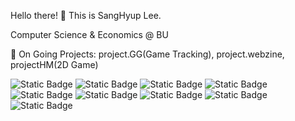 Hello there! 👋
This is SangHyup Lee.

Computer Science & Economics @ BU


🔭 On Going Projects: project.GG(Game Tracking), project.webzine, projectHM(2D Game)

![Static Badge](https://img.shields.io/badge/Python-%233776AB?style=flat-square&logo=Python&logoColor=%23ffffff)
![Static Badge](https://img.shields.io/badge/MySQL-%234479A1?style=flat-square&logo=MySQL&logoColor=%23ffffff)
![Static Badge](https://img.shields.io/badge/JavaScript-%23F7DF1E?style=flat-square&logo=JavaScript&logoColor=%23000000)
![Static Badge](https://img.shields.io/badge/C-%23A8B9CC?style=flat-square&logo=C&logoColor=%23ffffff)
![Static Badge](https://img.shields.io/badge/CSS-%23663399?style=flat-square&logo=css&logoColor=%23ffffff)
![Static Badge](https://img.shields.io/badge/HTML5-%23E34F26?style=flat-square&logo=HTML5&logoColor=%23ffffff)
![Static Badge](https://img.shields.io/badge/Unity-%23FFFFFF?style=flat-square&logo=Unity&logoColor=%23000000)
![Static Badge](https://img.shields.io/badge/Jupyter-%23F37626?style=flat-square&logo=Jupyter&logoColor=%23ffffff)
![Static Badge](https://img.shields.io/badge/WebAssembly-%23654FF0?style=flat-square&logo=WebAssembly&logoColor=%23ffffff)




<!--
**aiden293/aiden293** is a ✨ _special_ ✨ repository because its `README.md` (this file) appears on your GitHub profile.

Here are some ideas to get you started:

- 🔭 On Going Projects: project.GG(Game Tracking), project.webzine, projectHM(2D Game)
- 🌱
- 👯 I’m looking to collaborate on ...
- 🤔 I’m looking for help with ...
- 💬 Ask me about ...
- 📫 How to reach me: ...
- 😄 Pronouns: ...
- ⚡ Fun fact: ...
-->
